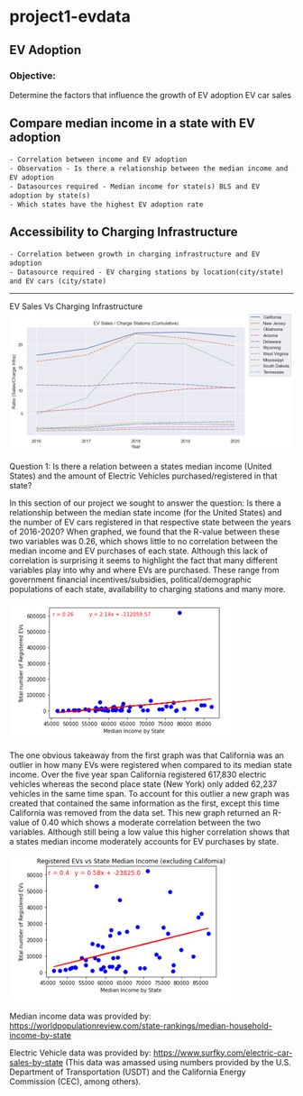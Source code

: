 # project1-evdata

## EV Adoption 

### Objective:
Determine the factors that influence the growth of EV adoption
EV car sales

## Compare median income in a state with EV adoption
	- Correlation between income and EV adoption
	- Observation - Is there a relationship between the median income and EV adoption
	- Datasources required - Median income for state(s) BLS and EV adoption by state(s)
	- Which states have the highest EV adoption rate
	
## Accessibility to Charging Infrastructure 
	- Correlation between growth in charging infrastructure and EV adoption
	- Datasource required - EV charging stations by location(city/state) and EV cars (city/state)
	
___________________________________________________________________________________
EV Sales Vs Charging Infrastructure
![EV Sales Vs Charging Infrastructure](https://github.com/xnotynot/project1-evdata/blob/22677d964a78037c7f7c5197583eb9c430641d39/Graphs/SlsVsChargInfra.png)

Question 1: Is there a relation between a states median income (United States) and the amount of Electric Vehicles purchased/registered in that state?

In this section of our project we sought to answer the question: Is there a relationship between the median state income (for the United States) and the number of EV cars registered in that respective state between the years of 2016-2020? When graphed, we found that the R-value between these two variables was 0.26, which shows little to no correlation between the median income and EV purchases of each state. Although this lack of correlation is surprising it seems to highlight the fact that many different variables play into why and where EVs are purchased. These range from government financial incentives/subsidies, political/demographic populations of each state, availability to charging stations and many more. 

![State Median Income vs Evs Registered by State](https://github.com/xnotynot/project1-evdata/blob/main/Graphs/Registered%20EVs%20vs%20State%20Median%20Income%20(including%20California).png)

The one obvious takeaway from the first graph was that California was an outlier in how many EVs were registered when compared to its median state income. Over the five year span California registered 617,830 electric vehicles whereas the second place state (New York) only added 62,237 vehicles in the same time span. To account for this outlier a new graph was created that contained the same information as the first, except this time California was removed from the data set. This new graph returned an R-value of 0.40 which shows a moderate correlation between the two variables. Although still being a low value this higher correlation shows that a states median income moderately accounts for EV purchases by state. 

![State Median Income vs Evs Registered by State (Excluding California)](https://github.com/xnotynot/project1-evdata/blob/main/Graphs/Registered%20EVs%20vs%20State%20Median%20Income%20(excluding%20California).png)

Median income data was provided by: https://worldpopulationreview.com/state-rankings/median-household-income-by-state

Electric Vehicle data was provided by: https://www.surfky.com/electric-car-sales-by-state (This data was amassed using numbers provided by the U.S. Department of Transportation (USDT) and the California Energy Commission (CEC), among others).
